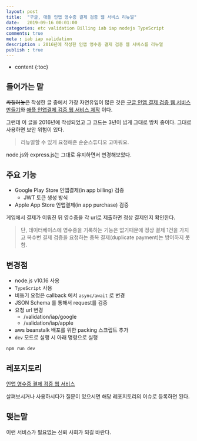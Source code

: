 ```yaml
---
layout: post
title:  "구글, 애플 인앱 영수증 결제 검증 웹 서비스 리뉴얼"
date:   2019-09-16 00:01:00
categories: etc validation Billing iab iap nodejs TypeScript
comments: true
meta : iab iap validation
description : 2016년에 작성한 인앱 영수증 결제 검증 웹 서비스를 리뉴얼
publish : true
---
```


* content
{:toc}

## 들어가는 말
~~싸질러놓은~~ 작성한 글 중에서 가장 자연유입이 많은 것은 [구글 인앱 결제 검증 웹 서비스 만들기](/2016/02/10/google-oauth/)와 [애플 인앱결제 검증 웹 서비스 제작](/2016/03/23/ios-validation/) 이다.

그런데 이 글을 2016년에 작성되었고 그 코드는 3년이 넘게 그대로 방치 중이다. 그대로 사용하면 보안 위험이 있다. 

> 리뉴얼할 수 있게 요청해준 순순스튜디오 고마워요.

node.js와 express.js는 그대로 유지하면서 변경해보았다.

## 주요 기능
* Google Play Store 인앱결제(in app billing) 검증
  * JWT 토큰 생성 방식
* Apple App Store 인앱결제(in app purchase) 검증

게임에서 결제가 이뤄진 뒤 영수증을 각 url로 제출하면 정상 결제인지 확인한다.
> 단, 데이터베이스에 영수증을 기록하는 기능은 없기때문에 정상 결제 1건을 가지고 복수번 결제 검증을 요청하는 중복 결제(duplicate payment)는 방어하지 못함.

## 변경점
* node.js v10.16 사용
* `TypeScript` 사용
* 비동기 요청은 callback 에서 `async/await` 로 변경
* JSON Schema 를 통해서 request를 검증
* 요청 url 변경
  * /validation/iap/google
  * /validation/iap/apple
* aws beanstalk 배포를 위한 packing 스크립트 추가
* `dev` 모드로 실행 시 아래 명령으로 실행
```bash
npm run dev
```

## 레포지토리
[인앱 영수증 결제 검증 웹 서비스](https://github.com/totuworld/InAppPurchaseValidationWebService)

살펴보시거나 사용하시다가 질문이 있으시면 해당 레포지토리의 이슈로 등록하면 된다.

## 맺는말
이런 서비스가 필요없는 신뢰 사회가 되길 바란다.